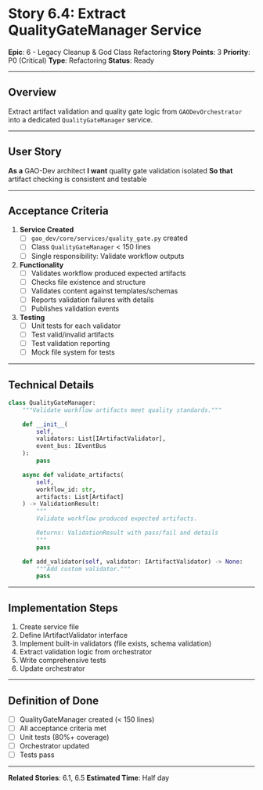 # Story 6.4: Extract QualityGateManager Service

**Epic**: 6 - Legacy Cleanup & God Class Refactoring
**Story Points**: 3
**Priority**: P0 (Critical)
**Type**: Refactoring
**Status**: Ready

---

## Overview

Extract artifact validation and quality gate logic from `GAODevOrchestrator` into a dedicated `QualityGateManager` service.

---

## User Story

**As a** GAO-Dev architect
**I want** quality gate validation isolated
**So that** artifact checking is consistent and testable

---

## Acceptance Criteria

1. **Service Created**
   - [ ] `gao_dev/core/services/quality_gate.py` created
   - [ ] Class `QualityGateManager` < 150 lines
   - [ ] Single responsibility: Validate workflow outputs

2. **Functionality**
   - [ ] Validates workflow produced expected artifacts
   - [ ] Checks file existence and structure
   - [ ] Validates content against templates/schemas
   - [ ] Reports validation failures with details
   - [ ] Publishes validation events

3. **Testing**
   - [ ] Unit tests for each validator
   - [ ] Test valid/invalid artifacts
   - [ ] Test validation reporting
   - [ ] Mock file system for tests

---

## Technical Details

```python
class QualityGateManager:
    """Validate workflow artifacts meet quality standards."""

    def __init__(
        self,
        validators: List[IArtifactValidator],
        event_bus: IEventBus
    ):
        pass

    async def validate_artifacts(
        self,
        workflow_id: str,
        artifacts: List[Artifact]
    ) -> ValidationResult:
        """
        Validate workflow produced expected artifacts.

        Returns: ValidationResult with pass/fail and details
        """
        pass

    def add_validator(self, validator: IArtifactValidator) -> None:
        """Add custom validator."""
        pass
```

---

## Implementation Steps

1. Create service file
2. Define IArtifactValidator interface
3. Implement built-in validators (file exists, schema validation)
4. Extract validation logic from orchestrator
5. Write comprehensive tests
6. Update orchestrator

---

## Definition of Done

- [ ] QualityGateManager created (< 150 lines)
- [ ] All acceptance criteria met
- [ ] Unit tests (80%+ coverage)
- [ ] Orchestrator updated
- [ ] Tests pass

---

**Related Stories**: 6.1, 6.5
**Estimated Time**: Half day
